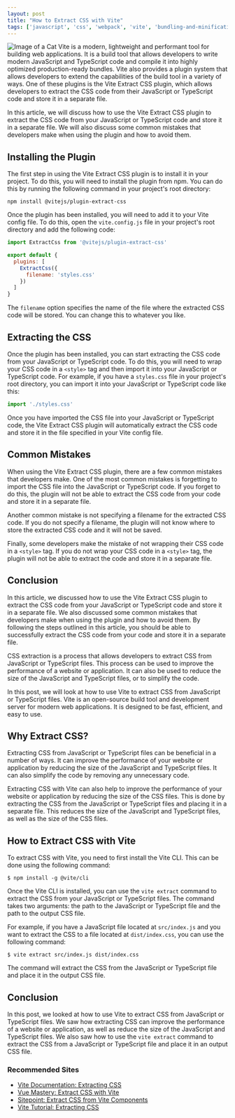 ```yaml
---
layout: post
title: "How to Extract CSS with Vite"
tags: ['javascript', 'css', 'webpack', 'vite', 'bundling-and-minification']
---
```


![Image of a Cat](http://source.unsplash.com/1600x900/?cat)
Vite is a modern, lightweight and performant tool for building web applications. It is a build tool that allows developers to write modern JavaScript and TypeScript code and compile it into highly optimized production-ready bundles. Vite also provides a plugin system that allows developers to extend the capabilities of the build tool in a variety of ways. One of these plugins is the Vite Extract CSS plugin, which allows developers to extract the CSS code from their JavaScript or TypeScript code and store it in a separate file. 

In this article, we will discuss how to use the Vite Extract CSS plugin to extract the CSS code from your JavaScript or TypeScript code and store it in a separate file. We will also discuss some common mistakes that developers make when using the plugin and how to avoid them. 

## Installing the Plugin
The first step in using the Vite Extract CSS plugin is to install it in your project. To do this, you will need to install the plugin from npm. You can do this by running the following command in your project's root directory:

```
npm install @vitejs/plugin-extract-css
```

Once the plugin has been installed, you will need to add it to your Vite config file. To do this, open the `vite.config.js` file in your project's root directory and add the following code:

```js
import ExtractCss from '@vitejs/plugin-extract-css'

export default {
  plugins: [
    ExtractCss({
      filename: 'styles.css'
    })
  ]
}
```

The `filename` option specifies the name of the file where the extracted CSS code will be stored. You can change this to whatever you like.

## Extracting the CSS
Once the plugin has been installed, you can start extracting the CSS code from your JavaScript or TypeScript code. To do this, you will need to wrap your CSS code in a `<style>` tag and then import it into your JavaScript or TypeScript code. For example, if you have a `styles.css` file in your project's root directory, you can import it into your JavaScript or TypeScript code like this:

```js
import './styles.css'
```

Once you have imported the CSS file into your JavaScript or TypeScript code, the Vite Extract CSS plugin will automatically extract the CSS code and store it in the file specified in your Vite config file.

## Common Mistakes
When using the Vite Extract CSS plugin, there are a few common mistakes that developers make. One of the most common mistakes is forgetting to import the CSS file into the JavaScript or TypeScript code. If you forget to do this, the plugin will not be able to extract the CSS code from your code and store it in a separate file. 

Another common mistake is not specifying a filename for the extracted CSS code. If you do not specify a filename, the plugin will not know where to store the extracted CSS code and it will not be saved. 

Finally, some developers make the mistake of not wrapping their CSS code in a `<style>` tag. If you do not wrap your CSS code in a `<style>` tag, the plugin will not be able to extract the code and store it in a separate file. 

## Conclusion
In this article, we discussed how to use the Vite Extract CSS plugin to extract the CSS code from your JavaScript or TypeScript code and store it in a separate file. We also discussed some common mistakes that developers make when using the plugin and how to avoid them. By following the steps outlined in this article, you should be able to successfully extract the CSS code from your code and store it in a separate file.

CSS extraction is a process that allows developers to extract CSS from JavaScript or TypeScript files. This process can be used to improve the performance of a website or application. It can also be used to reduce the size of the JavaScript and TypeScript files, or to simplify the code.

In this post, we will look at how to use Vite to extract CSS from JavaScript or TypeScript files. Vite is an open-source build tool and development server for modern web applications. It is designed to be fast, efficient, and easy to use.

## Why Extract CSS?

Extracting CSS from JavaScript or TypeScript files can be beneficial in a number of ways. It can improve the performance of your website or application by reducing the size of the JavaScript and TypeScript files. It can also simplify the code by removing any unnecessary code.

Extracting CSS with Vite can also help to improve the performance of your website or application by reducing the size of the CSS files. This is done by extracting the CSS from the JavaScript or TypeScript files and placing it in a separate file. This reduces the size of the JavaScript and TypeScript files, as well as the size of the CSS files.

## How to Extract CSS with Vite

To extract CSS with Vite, you need to first install the Vite CLI. This can be done using the following command:

```
$ npm install -g @vite/cli
```

Once the Vite CLI is installed, you can use the `vite extract` command to extract the CSS from your JavaScript or TypeScript files. The command takes two arguments: the path to the JavaScript or TypeScript file and the path to the output CSS file.

For example, if you have a JavaScript file located at `src/index.js` and you want to extract the CSS to a file located at `dist/index.css`, you can use the following command:

```
$ vite extract src/index.js dist/index.css
```

The command will extract the CSS from the JavaScript or TypeScript file and place it in the output CSS file.

## Conclusion

In this post, we looked at how to use Vite to extract CSS from JavaScript or TypeScript files. We saw how extracting CSS can improve the performance of a website or application, as well as reduce the size of the JavaScript and TypeScript files. We also saw how to use the `vite extract` command to extract the CSS from a JavaScript or TypeScript file and place it in an output CSS file.
### Recommended Sites
- [Vite Documentation: Extracting CSS](https://vitejs.dev/guide/css/#extracting-css)
- [Vue Mastery: Extract CSS with Vite](https://www.vuemastery.com/blog/extract-css-with-vite/)
- [Sitepoint: Extract CSS from Vite Components](https://www.sitepoint.com/extract-css-from-vite-components/)
- [Vite Tutorial: Extracting CSS](https://vite-tutorial.netlify.app/extracting-css.html)